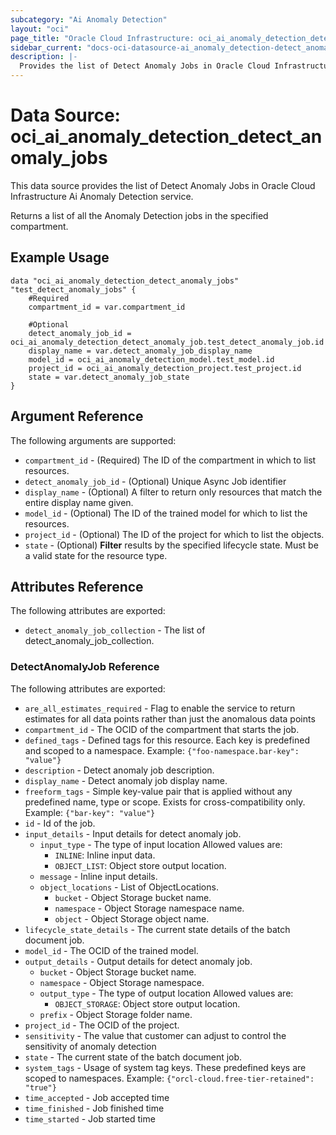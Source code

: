 ```yaml
---
subcategory: "Ai Anomaly Detection"
layout: "oci"
page_title: "Oracle Cloud Infrastructure: oci_ai_anomaly_detection_detect_anomaly_jobs"
sidebar_current: "docs-oci-datasource-ai_anomaly_detection-detect_anomaly_jobs"
description: |-
  Provides the list of Detect Anomaly Jobs in Oracle Cloud Infrastructure Ai Anomaly Detection service
---
```


# Data Source: oci_ai_anomaly_detection_detect_anomaly_jobs
This data source provides the list of Detect Anomaly Jobs in Oracle Cloud Infrastructure Ai Anomaly Detection service.

Returns a list of all the Anomaly Detection jobs in the specified compartment.


## Example Usage

```hcl
data "oci_ai_anomaly_detection_detect_anomaly_jobs" "test_detect_anomaly_jobs" {
	#Required
	compartment_id = var.compartment_id

	#Optional
	detect_anomaly_job_id = oci_ai_anomaly_detection_detect_anomaly_job.test_detect_anomaly_job.id
	display_name = var.detect_anomaly_job_display_name
	model_id = oci_ai_anomaly_detection_model.test_model.id
	project_id = oci_ai_anomaly_detection_project.test_project.id
	state = var.detect_anomaly_job_state
}
```

## Argument Reference

The following arguments are supported:

* `compartment_id` - (Required) The ID of the compartment in which to list resources.
* `detect_anomaly_job_id` - (Optional) Unique Async Job identifier
* `display_name` - (Optional) A filter to return only resources that match the entire display name given.
* `model_id` - (Optional) The ID of the trained model for which to list the resources.
* `project_id` - (Optional) The ID of the project for which to list the objects.
* `state` - (Optional) <b>Filter</b> results by the specified lifecycle state. Must be a valid state for the resource type. 


## Attributes Reference

The following attributes are exported:

* `detect_anomaly_job_collection` - The list of detect_anomaly_job_collection.

### DetectAnomalyJob Reference

The following attributes are exported:

* `are_all_estimates_required` - Flag to enable the service to return estimates for all data points rather than just the anomalous data points
* `compartment_id` - The OCID of the compartment that starts the job.
* `defined_tags` - Defined tags for this resource. Each key is predefined and scoped to a namespace. Example: `{"foo-namespace.bar-key": "value"}` 
* `description` - Detect anomaly job description.
* `display_name` - Detect anomaly job display name.
* `freeform_tags` - Simple key-value pair that is applied without any predefined name, type or scope. Exists for cross-compatibility only. Example: `{"bar-key": "value"}` 
* `id` - Id of the job.
* `input_details` - Input details for detect anomaly job.
	* `input_type` - The type of input location Allowed values are:
		* `INLINE`: Inline input data.
		* `OBJECT_LIST`: Object store output location. 
	* `message` - Inline input details.
	* `object_locations` - List of ObjectLocations.
		* `bucket` - Object Storage bucket name.
		* `namespace` - Object Storage namespace name.
		* `object` - Object Storage object name.
* `lifecycle_state_details` - The current state details of the batch document job.
* `model_id` - The OCID of the trained model.
* `output_details` - Output details for detect anomaly job.
	* `bucket` - Object Storage bucket name.
	* `namespace` - Object Storage namespace.
	* `output_type` - The type of output location Allowed values are:
		* `OBJECT_STORAGE`: Object store output location. 
	* `prefix` - Object Storage folder name.
* `project_id` - The OCID of the project.
* `sensitivity` - The value that customer can adjust to control the sensitivity of anomaly detection
* `state` - The current state of the batch document job.
* `system_tags` - Usage of system tag keys. These predefined keys are scoped to namespaces. Example: `{"orcl-cloud.free-tier-retained": "true"}` 
* `time_accepted` - Job accepted time
* `time_finished` - Job finished time
* `time_started` - Job started time

